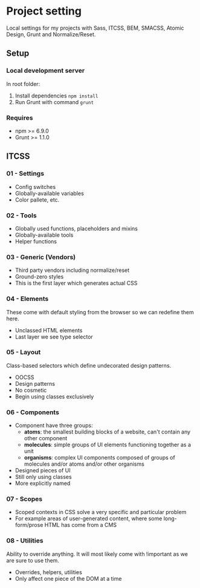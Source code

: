 # Project setting
Local settings for my projects with Sass, ITCSS, BEM, SMACSS, Atomic Design, Grunt and Normalize/Reset.
## Setup
### Local development server
In root folder:
1. Install dependencies ```npm install```
2. Run Grunt with command ```grunt```

### Requires
- npm >= 6.9.0
- Grunt >= 1.1.0

## ITCSS
### 01 - Settings
- Config switches
- Globally-available variables
- Color pallete, etc.

### 02 - Tools
- Globally used functions, placeholders and mixins
- Globally-available tools
- Helper functions

### 03 - Generic (Vendors)
- Third party vendors including normalize/reset
- Ground-zero styles
- This is the first layer which generates actual CSS

### 04 - Elements
These come with default styling from the browser so we can redefine them here.
- Unclassed HTML elements
- Last layer we see type selector

### 05 - Layout
Class-based selectors which define undecorated design patterns.
- OOCSS
- Design patterns
- No cosmetic
- Begin using classes exclusively

### 06 - Components
- Component have three groups:
  - **atoms**: the smallest building blocks of a website, can't contain any other component
  - **molecules**: simple groups of UI elements functioning together as a unit
  - **organisms**: complex UI components composed of groups of molecules and/or atoms and/or other organisms
- Designed pieces of UI
- Still only using classes
- More explicitly named

### 07 - Scopes
- Scoped contexts in CSS solve a very specific and particular problem
- For example areas of user-generated content, where some long-form/prose HTML has come from a CMS

### 08 - Utilities
Ability to override anything. It will most likely come with !important as we are sure to use them.
- Overrides, helpers, utilities
- Only affect one piece of the DOM at a time
